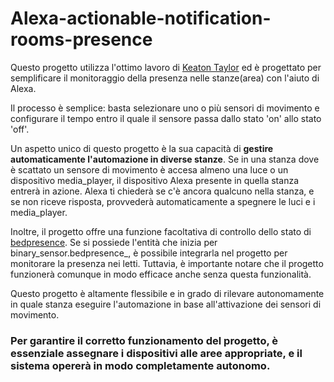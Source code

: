 # Alexa-actionable-notification-rooms-presence

Questo progetto utilizza l'ottimo lavoro di [Keaton Taylor](https://github.com/keatontaylor/alexa-actions) ed è progettato per semplificare il monitoraggio della presenza nelle stanze(area) con l'aiuto di Alexa.

Il processo è semplice: basta selezionare uno o più sensori di movimento e configurare il tempo entro il quale il sensore passa dallo stato 'on' allo stato 'off'.

Un aspetto unico di questo progetto è la sua capacità di **gestire automaticamente l'automazione in diverse stanze**.
Se in una stanza dove è scattato un sensore di movimento è accesa almeno una luce o un dispositivo media_player, il dispositivo Alexa presente in quella stanza entrerà in azione.
Alexa ti chiederà se c'è ancora qualcuno nella stanza, e se non riceve risposta, provvederà automaticamente a spegnere le luci e i media_player.

Inoltre, il progetto offre una funzione facoltativa di controllo dello stato di [bedpresence](https://github.com/Home-Assistant-Pro-Team/Bed-Presence/tree/main). Se si possiede l'entità che inizia per binary_sensor.bedpresence_, è possibile integrarla nel progetto per monitorare la presenza nei letti. Tuttavia, è importante notare che il progetto funzionerà comunque in modo efficace anche senza questa funzionalità.

Questo progetto è altamente flessibile e in grado di rilevare autonomamente in quale stanza eseguire l'automazione in base all'attivazione dei sensori di movimento.

### Per garantire il corretto funzionamento del progetto, è essenziale assegnare i dispositivi alle aree appropriate, e il sistema opererà in modo completamente autonomo.
